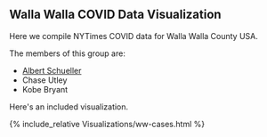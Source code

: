 ## Walla Walla COVID Data Visualization

Here we compile NYTimes COVID data for Walla Walla County USA.

The members of this group are:

* [Albert Schueller](Albert)
* Chase Utley
* Kobe Bryant

Here's an included visualization.

{% include_relative Visualizations/ww-cases.html %}
